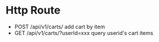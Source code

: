 # Http Route

* POST /api/v1/carts/   add cart by item
* GET /api/v1/carts/?userId=xxx query userid's cart items